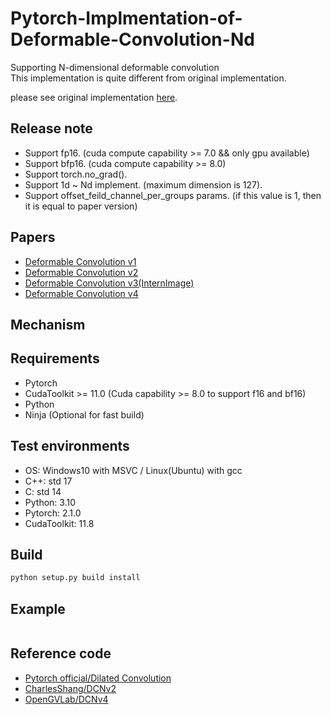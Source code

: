 # Pytorch-Implmentation-of-Deformable-Convolution-Nd   
Supporting N-dimensional deformable convolution    
This implementation is quite different from original implementation.   
   
please see original implementation [here](https://github.com/msracver/Deformable-ConvNets).   

## Release note  

- Support fp16. (cuda compute capability >= 7.0 && only gpu available)
- Support bfp16. (cuda compute capability >= 8.0)  
- Support torch.no_grad().  
- Support 1d ~ Nd implement. (maximum dimension is 127).       
- Support offset_feild_channel_per_groups params. (if this value is 1, then it is equal to paper version)  

## Papers   
- [Deformable Convolution v1](https://arxiv.org/abs/1703.06211)   
- [Deformable Convolution v2](https://arxiv.org/abs/1811.11168)   
- [Deformable Convolution v3(InternImage)](https://arxiv.org/abs/2211.05778)   
- [Deformable Convolution v4](https://arxiv.org/abs/2401.06197)   

## Mechanism   

## Requirements   
- Pytorch
- CudaToolkit >= 11.0 (Cuda capability >= 8.0 to support f16 and bf16)
- Python
- Ninja (Optional for fast build)
   
## Test environments   
- OS: Windows10 with MSVC / Linux(Ubuntu) with gcc  
- C++: std 17  
- C: std 14  
- Python: 3.10  
- Pytorch: 2.1.0  
- CudaToolkit: 11.8  
  
## Build
```python
python setup.py build install
```

## Example  
```
```
  
## Reference code   
- [Pytorch official/Dilated Convolution](https://github.com/pytorch/pytorch/blob/main/aten/src/ATen/native/NaiveDilatedConvolution.cpp)  
- [CharlesShang/DCNv2](https://github.com/CharlesShang/DCNv2)   
- [OpenGVLab/DCNv4](https://github.com/OpenGVLab/DCNv4)   
